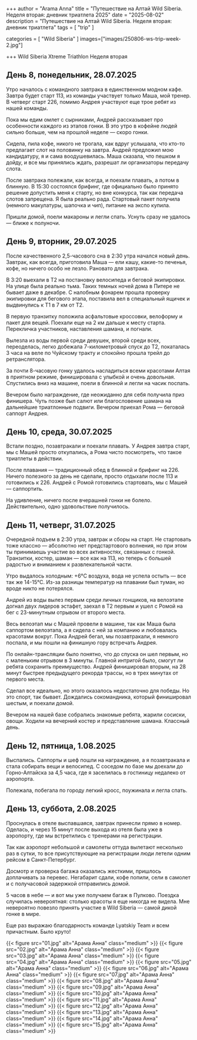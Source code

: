 

+++
author = "Arama Anna"
title = "Путешествие на Алтай Wild Siberia. Неделя вторая: дневник триатлета 2025"
date = "2025-08-02"
description = "Путешествие на Алтай Wild Siberia. Неделя вторая: дневник триатлета"
tags = [
    "trip"
]

categories = [
    "Wild Siberia"
]
images=["images/250806-ws-trip-week-2.jpg"]

+++
Wild Siberia Xtreme Triathlon
Неделя вторая

<!--more-->
## День 8, понедельник, 28.07.2025

Утро началось с командного завтрака в единственном модном кафе. Завтра будет старт 113, из команды участвует только Маша, мой тренер. В четверг старт 226, помимо Андрея участвуют еще трое ребят из нашей команды. 

Пока мы едим омлет с сырниками, Андрей рассказывает про особенности каждого из этапов гонки. В это утро в кофейне людей сильно больше, чем на прошлой неделе — скоро гонки.

Сидела, пила кофе, никого не трогала, как вдруг услышала, что кто-то предлагает слот на половинку на завтра. Андрей предложил мою кандидатуру, я и сама воодушевилась. Маша сказала, что пешком я дойду, и все мы принялись ждать, разрешат ли организаторы передачу слота.

После завтрака полежали, как всегда, и поехали плавать, а потом в блинную. В 15:30 состоялся брифинг, где официально было принято решение допустить меня к старту, но вне конкурса, так как передача слотов запрещена. Я была реально рада. Стартовый пакет получила (немного макулатуры, шапочка и чип), питание на экспо купила.

Пришли домой, поели макароны и легли спать. Уснуть сразу не удалось — ближе к полуночи.

## День 9, вторник, 29.07.2025

После качественного 2,5-часового сна в 2:30 утра начался новый день. Завтрак, как всегда, приготовила Маша — ели кашу, какие-то печенья, кофе, но ничего особо не лезло. Рановато для завтрака.

В 3:20 выехали в Т2 на постановку велосипеда и беговой экипировки. На улице была реально тьма. Таких темных ночей дома в Питере не бывает даже в декабре. С налобным фонарем прошла проверку экипировки для бегового этапа, поставила вел в специальный ящичек и выдвинулись к Т1 в 7 км от Т2. 

В первую транзитку положила асфальтовые кроссовки, велоформу и пакет для вещей. Поехали еще на 2 км дальше к месту старта. Перекличка участников, наставления шамана, и погнали.

Вылезла из воды первой среди девушек, второй среди всех, переоделась, легко добежала 7-километровый спуск до Т2, покаталась 3 часа на веле по Чуйскому тракту и спокойно прошла трейл до ретранслятора. 

За почти 8-часовую гонку удалось насладиться всеми красотами Алтая в приятном режиме, финишировала с улыбкой и очень довольная. Спустились вниз на машине, поели в блинной и легли на часик поспать. 

Вечером было награждение, где неожиданно для себя получила приз финишера. Чуть позже был салют или благословение шамана на дальнейшие триатлонные подвиги. Вечером приехал Рома — беговой саппорт Андрея.

## День 10, среда, 30.07.2025

Встали поздно, позавтракали и поехали плавать. У Андрея завтра старт, мы с Машей просто откупались, а Рома чисто посмотреть, что такое триатлеты в действии. 

После плавания — традиционный обед в блинной и брифинг на 226. Ничего полезного за день не сделали, просто отдыхали после 113 и готовились к 226. Андрей с Ромой готовились стартовать, мы с Машей — саппортить. 

На удивление, ничего после вчерашней гонки не болело. Действительно, одно удовольствие получилось.

## День 11, четверг, 31.07.2025

Очередной подъем в 2:30 утра, завтрак и сборы на старт. Не стартовать тоже классно — абсолютно нет предстартового волнения, но при этом ты принимаешь участие во всех активностях, связанных с гонкой. Транзитки, костер, шаман — все как на 113, но теперь с большей радостью и вниманием к развлекательной части.

Утро выдалось холодным: +6°C воздуха, вода не успела остыть — все так же 14-15°C. Из-за разницы температур на плавании был туман, но вроде никто не потерялся. 

Андрей из воды вылез первым среди личных гонщиков, на велоэтапе догнал двух лидеров эстафет, заехал в Т2 первым и ушел с Ромой на бег с 23-минутным отрывом от второго места. 

Весь велоэтап мы с Машей провели в машине, так как Маша была саппортом велоэтапа, а я сидела с ней за компанию и любовалась красотами вокруг. Пока Андрей бегал, мы позавтракали, я немного поспала, и мы пошли на финишную гору встречать Андрея. 

По онлайн-трансляции было понятно, что до спуска он шел первым, но с маленьким отрывом в 3 минуты. Главной интригой было, смогут ли ребята сохранить преимущество. Андрей финишировал вторым, на 28 минут быстрее предыдущего рекорда трассы, но в трех минутах от первого места. 

Сделал все идеально, но этого оказалось недостаточно для победы. Но это спорт, так бывает. Дождались сокомандника, который финишировал шестым, и поехали домой. 

Вечером на нашей базе собрались знакомые ребята, жарили сосиски, овощи. Ходили на вечерний костер и представление шамана. Классный день.

## День 12, пятница, 1.08.2025

Выспались. Саппорты и шеф пошли на награждение, а я позавтракала и стала собирать вещи и велосипед. С соседом по базе мы доехали до Горно-Алтайска за 4,5 часа, где я заселилась в гостиницу недалеко от аэропорта. 

Полежала, побегала по городу легкий кросс, поужинала и легла спать.

## День 13, суббота, 2.08.2025

Проснулась в отеле выспавшаяся, завтрак принесли прямо в номер. Оделась, и через 15 минут после выхода из отеля была уже в аэропорту, где мы встретились с тренерами на регистрации. 

Так как аэропорт небольшой и самолеты оттуда вылетают несколько раз в сутки, то все присутствующие на регистрации люди летели одним рейсом в Санкт-Петербург. 

Досмотр и проверка багажа оказались жесткими, пришлось доплачивать за перевес. Негабарит сдали, кофе попили, сели в самолет и с получасовой задержкой отправились домой. 

5 часов в небе — и вот мы уже получаем багаж в Пулково. Поездка случилась невероятная: столько красоты я еще никогда не видела. Мне невероятно повезло принять участие в Wild Siberia — самой дикой гонке в мире. 

Еще раз выражаю благодарность команде Lyatskiy Team и всем причастным. Было круто!



{{< figure src="01.jpg" alt="Арама Анна" class="medium" >}}
{{< figure src="02.jpg" alt="Арама Анна" class="medium" >}}
{{< figure src="03.jpg" alt="Арама Анна" class="medium" >}}
{{< figure src="04.jpg" alt="Арама Анна" class="medium" >}}
{{< figure src="05.jpg" alt="Арама Анна" class="medium" >}}
{{< figure src="06.jpg" alt="Арама Анна" class="medium" >}}
{{< figure src="07.jpg" alt="Арама Анна" class="medium" >}}
{{< figure src="08.jpg" alt="Арама Анна" class="medium" >}}
{{< figure src="09.jpg" alt="Арама Анна" class="medium" >}}
{{< figure src="10.jpg" alt="Арама Анна" class="medium" >}}
{{< figure src="11.jpg" alt="Арама Анна" class="medium" >}}
{{< figure src="12.jpg" alt="Арама Анна" class="medium" >}}
{{< figure src="13.jpg" alt="Арама Анна" class="medium" >}}
{{< figure src="14.jpg" alt="Арама Анна" class="medium" >}}
{{< figure src="15.jpg" alt="Арама Анна" class="medium" >}}

